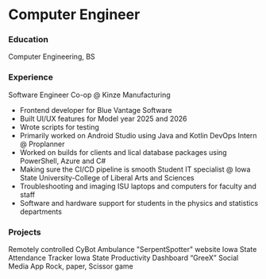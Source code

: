# Computer Engineer

### Education
Computer Engineering, BS

### Experience
Software Engineer Co-op @ Kinze Manufacturing
 - Frontend developer for Blue Vantage Software
 - Built UI/UX features for Model year 2025 and 2026
 - Wrote scripts for testing
 - Primarily worked on Android Studio using Java and Kotlin
DevOps Intern @ Proplanner
 - Worked on builds for clients and lical database packages using PowerShell, Azure and C#
 - Making sure the CI/CD pipeline is smooth
Student IT specialist @ Iowa State University-College of Liberal Arts and Sciences
 - Troubleshooting and imaging ISU laptops and computers for faculty and staff
 - Software and hardware support for students in the physics and statistics departments

### Projects 
Remotely controlled CyBot Ambulance
"SerpentSpotter" website 
Iowa State Attendance Tracker
Iowa State Productivity Dashboard
“GreeX” Social Media App
Rock, paper, Scissor game





   
